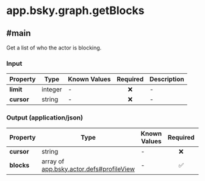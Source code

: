# app.bsky.graph.getBlocks

## #main

Get a list of who the actor is blocking.

### Input

| Property | Type | Known Values | Required | Description |
| --- | --- | --- | :---: | --- |
| **limit** | integer | - | ❌ | - |
| **cursor** | string | - | ❌ | - |

### Output (application/json)

| Property | Type | Known Values | Required | Description |
| --- | --- | --- | :---: | --- |
| **cursor** | string | - | ❌ | - |
| **blocks** | array of [app.bsky.actor.defs#profileView](../../../../lexicons/app/bsky/actor/defs.md#profileview) | - | ✅ | - |
